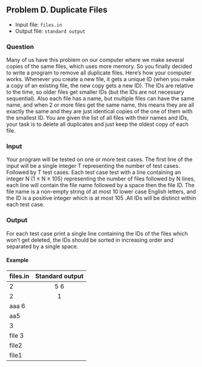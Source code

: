 ## Problem D. Duplicate Files
* Input file:         `files.in`
* Output file:      `standard output`

###  Question
Many of us have this problem on our computer where we make several copies of the same files, which uses more memory. So you finally decided to write a program to remove all duplicate files.
Here’s how your computer works. Whenever you create a new file, it gets a unique ID (when you make a copy of an existing file, the new copy gets a new ID). The IDs are relative to the time, so older files get smaller IDs (but the IDs are not necessary sequential). Also each file has a name, but multiple files can have the same name, and when 2 or more files get the same name, this means they are all exactly the same and they are just identical copies of the one of them with the smallest ID.
You are given the list of all files with their names and IDs, your task is to delete all duplicates and just keep the oldest copy of each file.
### Input
Your program will be tested on one or more test cases. The first line of the input will be a single integer T representing the number of test cases. Followed by T test cases.
Each test case test with a line containing an integer N (1 ≤ N ≥ 105) representing the number of files followed by N lines, each line will contain the file name followed by a space then the file ID. The file name is a non-empty string of at most 10 lower case English letters, and the ID is a positive integer which is at most 105 .All IDs will be distinct within each test case.

### Output
For each test case print a single line containing the IDs of the files which won’t get deleted, the IDs should be sorted in increasing order and separated by a single space.

#### Example
|    files.in    |    Standard output  |
| -------------  |:------------------: |
|     2          |      5  6           |
|     2          |      1              |
|    aaa 6       |                     |
|    aa5         |                     |
|     3          |                     |
|   file 3       |                     |
|   file2        |                     |
|   file1        |                     |
